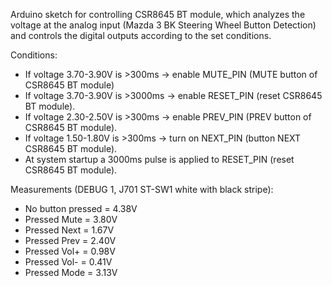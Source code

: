 Arduino sketch for controlling CSR8645 BT module, 
which analyzes the voltage at the analog input (Mazda 3 BK Steering Wheel Button Detection)
and controls the digital outputs according to the set conditions.

Conditions:
- If voltage 3.70-3.90V is >300ms  -> enable MUTE_PIN (MUTE button of CSR8645 BT module)
- If voltage 3.70-3.90V is >3000ms -> enable RESET_PIN (reset CSR8645 BT module).
- If voltage 2.30-2.50V is >300ms  -> enable PREV_PIN (PREV button of CSR8645 BT module).
- If voltage 1.50-1.80V is >300ms  -> turn on NEXT_PIN (button NEXT CSR8645 BT module).
- At system startup a 3000ms pulse is applied to RESET_PIN (reset CSR8645 BT module).

Measurements (DEBUG 1, J701 ST-SW1 white with black stripe):
- No button pressed = 4.38V
- Pressed Mute = 3.80V
- Pressed Next = 1.67V
- Pressed Prev = 2.40V
- Pressed Vol+ = 0.98V
- Pressed Vol- = 0.41V
- Pressed Mode = 3.13V
